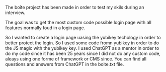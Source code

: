 The boîte project has been made in order to test my skils during an interview.

The goal was to get the most custom code possible login page with all features normally foud in a login page.

So I wanted to create a login page uasing the yubikey techology in order to better protect the login. So I used some code fromn yubikey in order to do the JS magic with the yubikey key. I used ChatGPT as a mentor in order to do my code since it has been 25 years since I did not do any custom code, aleays using one forme of framework or CMS since.
You can find all questions and answers from ChatGPT in the boite.txt file.
